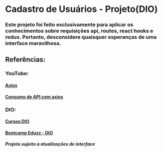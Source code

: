 # Cadastro de Usuários - Projeto(DIO)

### Este projeto foi feito exclusivamente para aplicar os conhecimentos sobre requisições api, routes, react hooks e redux. Portanto, desconsidere quaisquer esperanças de uma interface maravilhosa.

## Referências:

### YouTube:

#### [Axios](https://www.youtube.com/watch?v=d7bKeG9hb-0)

#### [Consumo de API com axios](https://www.youtube.com/watch?v=VM4e37DaskU)

### DIO:

#### [Cursos DIO](https://www.dio.me/)

#### [Bootcamp Eduzz - DIO](https://www.dio.me/)

##### Projeto sujeito a atualizações de interface
